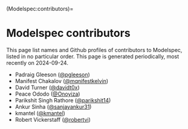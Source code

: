(Modelspec:contributors)=

# Modelspec contributors

This page list names and Github profiles of contributors to Modelspec, listed in no particular order.
This page is generated periodically, most recently on 2024-09-24.

- Padraig Gleeson ([@pgleeson](https://github.com/pgleeson))
- Manifest Chakalov  ([@mqnifestkelvin](https://github.com/mqnifestkelvin))
- David Turner ([@davidt0x](https://github.com/davidt0x))
- Peace Ododo ([@Onoyiza](https://github.com/Onoyiza))
- Parikshit Singh Rathore ([@parikshit14](https://github.com/parikshit14))
- Ankur Sinha ([@sanjayankur31](https://github.com/sanjayankur31))
- kmantel ([@kmantel](https://github.com/kmantel))
- Robert Vickerstaff ([@robertvi](https://github.com/robertvi))
